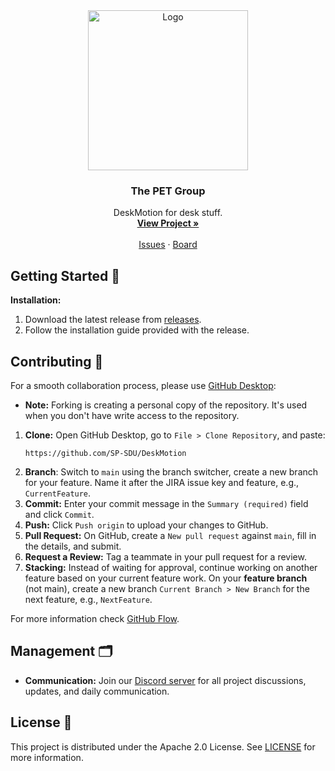 <!-- PROJECT LOGO -->
<div align="center">
  <img src="images/PET.avif" alt="Logo" width="256" height="256">
  <h3 align="center">The PET Group</h3>
  <p align="center">
    DeskMotion for desk stuff.
    <br />
    <a href="https://github.com/SP-SDU/DeskMotion"><strong>View Project »</strong></a>
    <br />
    <br />
    <a href="https://github.com/SP-SDU/DeskMotion/issues">Issues</a>
    ·
    <a href="https://github.com/orgs/SP-SDU/projects/5/views/1">Board</a>
  </p>
</div>

## Getting Started 🚀

**Installation:**
1. Download the latest release from [releases](https://github.com/SP-SDU/DeskMotion/releases/).
2. Follow the installation guide provided with the release.

## Contributing 🤝

For a smooth collaboration process, please use [GitHub Desktop](https://desktop.github.com/):
- **Note:**  Forking is creating a personal copy of the repository. It's used when you don't have write access to the repository.

1. **Clone:** Open GitHub Desktop, go to `File > Clone Repository`, and paste:
   ```
   https://github.com/SP-SDU/DeskMotion
   ```
2. **Branch**: Switch to `main` using the branch switcher, create a new branch for your feature. Name it after the JIRA issue key and feature, e.g., `CurrentFeature`.
3. **Commit:** Enter your commit message in the `Summary (required)` field and click `Commit`.
4. **Push:** Click `Push origin` to upload your changes to GitHub.
5. **Pull Request:** On GitHub, create a `New pull request` against `main`, fill in the details, and submit.
6. **Request a Review:** Tag a teammate in your pull request for a review.
7. **Stacking:** Instead of waiting for approval, continue working on another feature based on your current feature work. On your **feature branch** (not main), create a new branch `Current Branch > New Branch` for the next feature, e.g., `NextFeature`.

For more information check [GitHub Flow](https://githubflow.github.io/).

## Management 🗂️

- **Communication:** Join our [Discord server](https://discord.gg/b6sdqaTbsU) for all project discussions, updates, and daily communication.

## License 📝

This project is distributed under the Apache 2.0 License. See [LICENSE](LICENSE) for more information.
